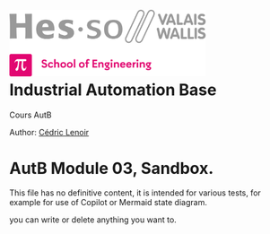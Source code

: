<h1 align="left">
  <br>
  <img src="./img/hei-en.png" alt="HEI-Vs Logo" width="350">
  <br>
  Industrial Automation Base
  <br>
</h1>

Cours AutB

Author: [Cédric Lenoir](mailto:cedric.lenoir@hevs.ch)

# AutB Module 03, Sandbox.

This file has no definitive content, it is intended for various tests, for example for use of Copilot or Mermaid state diagram.

you can write or delete anything you want to.
